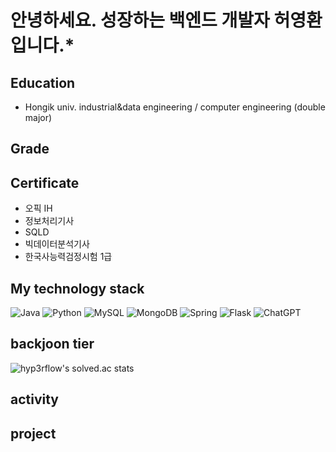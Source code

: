 # 안녕하세요. 성장하는 백엔드 개발자 허영환입니다.*

## Education
* Hongik univ. industrial&data engineering / computer engineering (double major)

## Grade

## Certificate
* 오픽 IH
* 정보처리기사
* SQLD
* 빅데이터분석기사
* 한국사능력검정시험 1급

## My technology stack
![Java](https://img.shields.io/badge/java-%23ED8B00.svg?style=for-the-badge&logo=openjdk&logoColor=white)
![Python](https://img.shields.io/badge/python-3670A0?style=for-the-badge&logo=python&logoColor=ffdd54)
![MySQL](https://img.shields.io/badge/mysql-4479A1.svg?style=for-the-badge&logo=mysql&logoColor=white)
![MongoDB](https://img.shields.io/badge/MongoDB-%234ea94b.svg?style=for-the-badge&logo=mongodb&logoColor=white)
![Spring](https://img.shields.io/badge/spring-%236DB33F.svg?style=for-the-badge&logo=spring&logoColor=white)
![Flask](https://img.shields.io/badge/flask-%23000.svg?style=for-the-badge&logo=flask&logoColor=white)
![ChatGPT](https://img.shields.io/badge/chatGPT-74aa9c?style=for-the-badge&logo=openai&logoColor=white)

## backjoon tier
![hyp3rflow's solved.ac stats](https://github-readme-solvedac.hyp3rflow.vercel.app/api/?handle=namu3864)

## activity

## project
